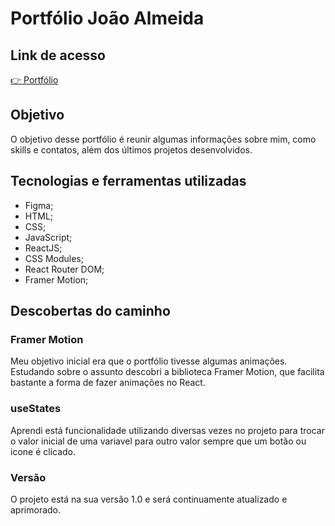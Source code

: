 <h1>Portfólio João Almeida</h1>

<h2>Link de acesso</h2>

<a href="https://portifolio-joaoalmeida.netlify.app/">👉 Portfólio</a>

<h2>Objetivo</h2>

<p>O objetivo desse portfólio é reunir algumas informações sobre mim, como skills e contatos, além dos últimos projetos desenvolvidos.</p>

<h2>Tecnologias e ferramentas utilizadas</h2>

<ul>
<li>Figma;</li>
<li>HTML;</li>
<li>CSS;</li>
<li>JavaScript;</li>
<li>ReactJS;</li>
<li>CSS Modules;</li>
<li>React Router DOM;</li>
<li>Framer Motion;</li>
</ul>

<h2>Descobertas do caminho</h2>

<h3>Framer Motion</h3>
<p>Meu objetivo inicial era que o portfólio tivesse algumas animações. Estudando sobre o assunto descobri a biblioteca Framer Motion, que facilita bastante a forma de fazer animações no React.</p>

<h3>useStates</h3>
<p>Aprendi está funcionalidade utilizando diversas vezes no projeto para trocar o valor inicial de uma variavel para outro valor sempre que um botão ou icone é clicado. </p>

<h3>Versão</h3>

<p>O projeto está na sua versão 1.0 e será continuamente atualizado e aprimorado.</p>

